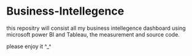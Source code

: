 # Business-Intellegence
this repositry will consist all my business intellegence dashboard using microsoft power BI and Tableau,
the measurement and source code.


please enjoy it ^_^
